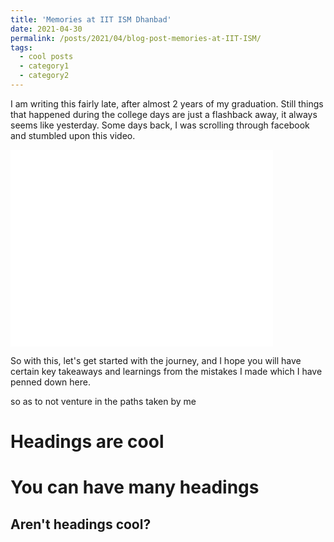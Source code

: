 ```yaml
---
title: 'Memories at IIT ISM Dhanbad'
date: 2021-04-30
permalink: /posts/2021/04/blog-post-memories-at-IIT-ISM/
tags:
  - cool posts
  - category1
  - category2
---
```


I am writing this fairly late, after almost 2 years of my graduation. Still things that happened during the college days are just a flashback away, it always seems like yesterday. Some days back, I was scrolling through facebook and stumbled upon this video.
<iframe width="420" height="315" src="../videos/upsanddowns.mp4" frameborder="0" allowfullscreen></iframe>

 So with this, let's get started with the journey, and I hope you will have certain key takeaways and learnings from the mistakes I made which I have penned down here. 



so as to not venture in the paths taken by me 

Headings are cool
======

You can have many headings
======

Aren't headings cool?
------
